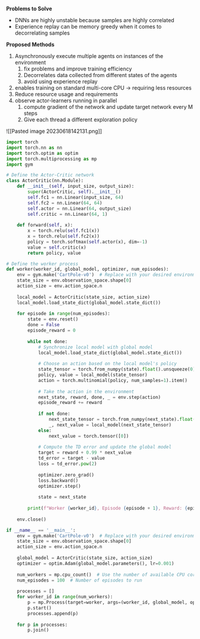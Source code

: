 
**Problems to Solve**
- DNNs are highly unstable because samples are highly correlated
- Experience replay can be memory greedy when it comes to decorrelating samples

**Proposed Methods**
1. Asynchronously execute multiple agents on instances of the environment 
	1. fix problems and improve training efficiency 
	2. Decorrelates data collected from different states of the agents
	3. avoid using experience replay 
2. enables training on standard multi-core CPU -> requiring less resources 
3. Reduce resource usage and requirements 
4. observe actor-learners running in parallel 
	1. compute gradient of the network and update target network every M steps 
	2. Give each thread a different exploration policy 

![[Pasted image 20230618142131.png]]

```python
import torch
import torch.nn as nn
import torch.optim as optim
import torch.multiprocessing as mp
import gym

# Define the Actor-Critic network
class ActorCritic(nn.Module):
    def __init__(self, input_size, output_size):
        super(ActorCritic, self).__init__()
        self.fc1 = nn.Linear(input_size, 64)
        self.fc2 = nn.Linear(64, 64)
        self.actor = nn.Linear(64, output_size)
        self.critic = nn.Linear(64, 1)
    
    def forward(self, x):
        x = torch.relu(self.fc1(x))
        x = torch.relu(self.fc2(x))
        policy = torch.softmax(self.actor(x), dim=-1)
        value = self.critic(x)
        return policy, value

# Define the worker process
def worker(worker_id, global_model, optimizer, num_episodes):
    env = gym.make('CartPole-v0')  # Replace with your desired environment
    state_size = env.observation_space.shape[0]
    action_size = env.action_space.n
    
    local_model = ActorCritic(state_size, action_size)
    local_model.load_state_dict(global_model.state_dict())
    
    for episode in range(num_episodes):
        state = env.reset()
        done = False
        episode_reward = 0
        
        while not done:
            # Synchronize local model with global model
            local_model.load_state_dict(global_model.state_dict())
            
            # Choose an action based on the local model's policy
            state_tensor = torch.from_numpy(state).float().unsqueeze(0)
            policy, value = local_model(state_tensor)
            action = torch.multinomial(policy, num_samples=1).item()
            
            # Take the action in the environment
            next_state, reward, done, _ = env.step(action)
            episode_reward += reward
            
            if not done:
                next_state_tensor = torch.from_numpy(next_state).float().unsqueeze(0)
                _, next_value = local_model(next_state_tensor)
            else:
                next_value = torch.tensor([0])
            
            # Compute the TD error and update the global model
            target = reward + 0.99 * next_value
            td_error = target - value
            loss = td_error.pow(2)
            
            optimizer.zero_grad()
            loss.backward()
            optimizer.step()
            
            state = next_state
        
        print(f"Worker {worker_id}, Episode {episode + 1}, Reward: {episode_reward}")
    
    env.close()

if __name__ == '__main__':
    env = gym.make('CartPole-v0')  # Replace with your desired environment
    state_size = env.observation_space.shape[0]
    action_size = env.action_space.n
    
    global_model = ActorCritic(state_size, action_size)
    optimizer = optim.Adam(global_model.parameters(), lr=0.001)
    
    num_workers = mp.cpu_count()  # Use the number of available CPU cores
    num_episodes = 100  # Number of episodes to run
    
    processes = []
    for worker_id in range(num_workers):
        p = mp.Process(target=worker, args=(worker_id, global_model, optimizer, num_episodes))
        p.start()
        processes.append(p)
    
    for p in processes:
        p.join()

```